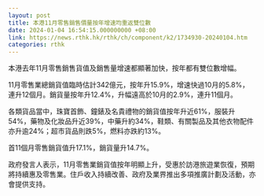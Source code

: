 ```yaml
---
layout: post
title: 本港11月零售銷售價量按年增速均重返雙位數
date: 2024-01-04 16:54:15.000000000 +08:00
link: https://news.rthk.hk/rthk/ch/component/k2/1734930-20240104.htm
categories: rthk
---
```


本港去年11月零售銷售貨值及銷售量增速都顯著加快，按年都有雙位數增幅。

11月零售業總銷貨值臨時估計342億元，按年升15.9%，增速快過10月的5.8%，連升12個月。銷貨量按年升12.4%，升幅遠高於10月的2.9%，連升11個月。

各類貨品當中，珠寶首飾、鐘錶及名貴禮物的銷貨值按年升近61%，服裝升54%，藥物及化妝品升近39%，中藥升約34%，鞋類、有關製品及其他衣物配件亦升逾24%；超市貨品則跌5%，燃料亦跌約13%。

首11個月零售銷貨值升17.1%，銷貨量升14.7%。

政府發言人表示，11月零售業銷貨值按年明顯上升，受惠於訪港旅遊業恢復，預期將持續惠及零售業。住戶收入持續改善、政府及業界推出多項推廣計劃及活動，亦會提供支持。

